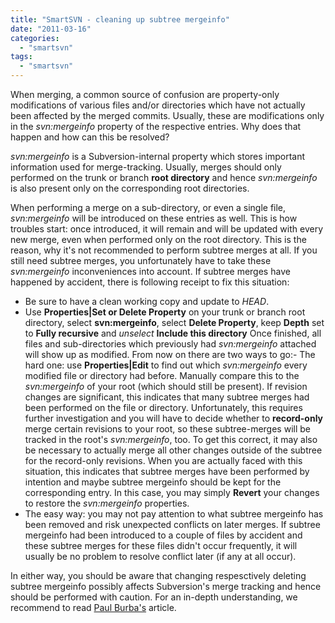 ```yaml
---
title: "SmartSVN - cleaning up subtree mergeinfo"
date: "2011-03-16"
categories: 
  - "smartsvn"
tags: 
  - "smartsvn"
---
```


When merging, a common source of confusion are property-only modifications of various files and/or directories which have not actually been affected by the merged commits. Usually, these are modifications only in the _svn:mergeinfo_ property of the respective entries. Why does that happen and how can this be resolved?

_svn:mergeinfo_ is a Subversion-internal property which stores important information used for merge-tracking. Usually, merges should only performed on the trunk or branch **root directory** and hence _svn:mergeinfo_ is also present only on the corresponding root directories.

When performing a merge on a sub-directory, or even a single file, _svn:mergeinfo_ will be introduced on these entries as well. This is how troubles start: once introduced, it will remain and will be updated with every new merge, even when performed only on the root directory. This is the reason, why it's not recommended to perform subtree merges at all. If you still need subtree merges, you unfortunately have to take these _svn:mergeinfo_ inconveniences into account. If subtree merges have happened by accident, there is following receipt to fix this situation:

- Be sure to have a clean working copy and update to _HEAD_.
- Use **Properties|Set or Delete Property** on your trunk or branch root directory, select **svn:mergeinfo**, select **Delete Property**, keep **Depth** set to **Fully recursive** and _unselect_ **Include this directory**
Once finished, all files and sub-directories which previously had _svn:mergeinfo_ attached will show up as modified. From now on there are two ways to go:- The hard one: use **Properties|Edit** to find out which _svn:mergeinfo_ every modified file or directory had before. Manually compare this to the _svn:mergeinfo_ of your root (which should still be present). If revision changes are significant, this indicates that many subtree merges had been performed on the file or directory. Unfortunately, this requires further investigation and you will have to decide whether to **record-only** merge certain revisions to your root, so these subtree-merges will be tracked in the root's _svn:mergeinfo_, too. To get this correct, it may also be necessary to actually merge all other changes outside of the subtree for the record-only revisions. When you are actually faced with this situation, this indicates that subtree merges have been performed by intention and maybe subtree mergeinfo should be kept for the corresponding entry. In this case, you may simply **Revert** your changes to restore the _svn:mergeinfo_ properties.
- The easy way: you may not pay attention to what subtree mergeinfo has been removed and risk unexpected conflicts on later merges. If subtree mergeinfo had been introduced to a couple of files by accident and these subtree merges for these files didn't occur frequently, it will usually be no problem to resolve conflict later (if any at all occur).

In either way, you should be aware that changing respesctively deleting subtree mergeinfo possibly affects Subversion's merge tracking and hence should be performed with caution. For an in-depth understanding, we recommend to read [Paul Burba's](http://www.collab.net/community/subversion/articles/merge-info.html) article.
